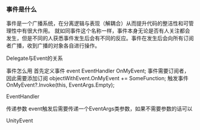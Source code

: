 ### 事件是什么
事件是一个广播系统，在分离逻辑与表现（解耦合）从而提升代码的整洁性和可管理性中有很大作用。
就如同事件这个名称一样，事件本身无论是否有人关注都会发生，但是不同的人获悉事件发生后会有不同的反应。事件在发生后会向所有订阅者广播，收到广播的对象各自进行操作。

Delegate与Event的关系

事件怎么用
首先定义事件
	event EventHandler OnMyEvent;
事件需要订阅者，因此需要添加订阅
	objectWithEvent.OnMyEvent += SomeFunction;
触发事件
	OnMyEvent?.Invoke(this, EventArgs.Empty);

EventHandler

传递参数
event触发后需要传递一个EventArgs类参数，如果不需要参数的话可以


UnityEvent